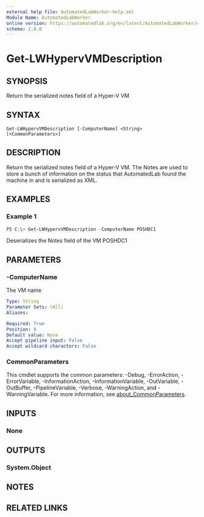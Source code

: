```yaml
---
external help file: AutomatedLabWorker-help.xml
Module Name: AutomatedLabWorker
online version: https://automatedlab.org/en/latest/AutomatedLabWorker/en-us/Get-LWHypervVMDescription
schema: 2.0.0
---
```


# Get-LWHypervVMDescription

## SYNOPSIS
Return the serialized notes field of a Hyper-V VM

## SYNTAX

```
Get-LWHypervVMDescription [-ComputerName] <String> [<CommonParameters>]
```

## DESCRIPTION
Return the serialized notes field of a Hyper-V VM.
The Notes are used to store a bunch of information on the status that AutomatedLab found the machine in and is serialized as XML.

## EXAMPLES

### Example 1
```powershell
PS C:\> Get-LWHypervVMDescription -ComputerName POSHDC1
```

Deserializes the Notes field of the VM POSHDC1

## PARAMETERS

### -ComputerName
The VM name

```yaml
Type: String
Parameter Sets: (All)
Aliases:

Required: True
Position: 0
Default value: None
Accept pipeline input: False
Accept wildcard characters: False
```

### CommonParameters
This cmdlet supports the common parameters: -Debug, -ErrorAction, -ErrorVariable, -InformationAction, -InformationVariable, -OutVariable, -OutBuffer, -PipelineVariable, -Verbose, -WarningAction, and -WarningVariable. For more information, see [about_CommonParameters](http://go.microsoft.com/fwlink/?LinkID=113216).

## INPUTS

### None
## OUTPUTS

### System.Object
## NOTES

## RELATED LINKS

